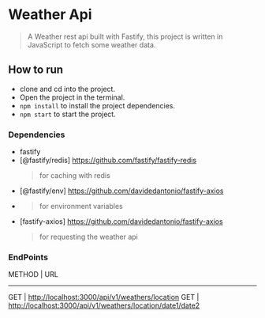 # Weather Api

> A Weather rest api built with Fastify, this project is written in JavaScript
> to fetch some weather data.

## How to run

- clone and cd into the project.
- Open the project in the terminal.
- `npm install` to install the project dependencies.
- `npm start` to start the project.

### Dependencies

- fastify
- [@fastify/redis] <https://github.com/fastify/fastify-redis>
  > for caching with redis
- [@fastify/env] <https://github.com/davidedantonio/fastify-axios>
- > for environment variables
- [fastify-axios] <https://github.com/davidedantonio/fastify-axios>
  > for requesting the weather api

### EndPoints

METHOD | URL

---

GET | <http://localhost:3000/api/v1/weathers/location>
GET | <http://localhost:3000/api/v1/weathers/location/date1/date2>
